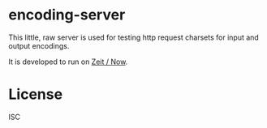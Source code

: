 # encoding-server

This little, raw server is used for testing http request charsets for input and
output encodings.

It is developed to run on [Zeit / Now](https://zeit.co/now).

# License

ISC
